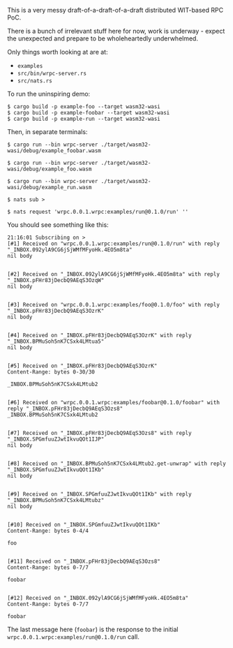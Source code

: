 This is a very messy draft-of-a-draft-of-a-draft distributed WIT-based RPC PoC.

There is a bunch of irrelevant stuff here for now, work is underway - expect the unexpected and prepare to be wholeheartedly underwhelmed.

Only things worth looking at are at:
- `examples`
- `src/bin/wrpc-server.rs`
- `src/nats.rs`

To run the uninspiring demo:

```
$ cargo build -p example-foo --target wasm32-wasi
$ cargo build -p example-foobar --target wasm32-wasi
$ cargo build -p example-run --target wasm32-wasi
```

Then, in separate terminals:

```
$ cargo run --bin wrpc-server ./target/wasm32-wasi/debug/example_foobar.wasm
```

```
$ cargo run --bin wrpc-server ./target/wasm32-wasi/debug/example_foo.wasm
```

```
$ cargo run --bin wrpc-server ./target/wasm32-wasi/debug/example_run.wasm
```

```
$ nats sub >
```

```
$ nats request 'wrpc.0.0.1.wrpc:examples/run@0.1.0/run' ''
```

You should see something like this:
```
21:16:01 Subscribing on > 
[#1] Received on "wrpc.0.0.1.wrpc:examples/run@0.1.0/run" with reply "_INBOX.092ylA9CG6jSjWMfMFyoHk.4EO5m8ta"
nil body


[#2] Received on "_INBOX.092ylA9CG6jSjWMfMFyoHk.4EO5m8ta" with reply "_INBOX.pFHr83jDecbQ9AEqS3OzqW"
nil body


[#3] Received on "wrpc.0.0.1.wrpc:examples/foo@0.1.0/foo" with reply "_INBOX.pFHr83jDecbQ9AEqS3OzrK"
nil body


[#4] Received on "_INBOX.pFHr83jDecbQ9AEqS3OzrK" with reply "_INBOX.BPMuSoh5nK7CSxk4LMtua5"
nil body


[#5] Received on "_INBOX.pFHr83jDecbQ9AEqS3OzrK"
Content-Range: bytes 0-30/30

_INBOX.BPMuSoh5nK7CSxk4LMtub2


[#6] Received on "wrpc.0.0.1.wrpc:examples/foobar@0.1.0/foobar" with reply "_INBOX.pFHr83jDecbQ9AEqS3Ozs8"
_INBOX.BPMuSoh5nK7CSxk4LMtub2


[#7] Received on "_INBOX.pFHr83jDecbQ9AEqS3Ozs8" with reply "_INBOX.SPGmfuuZJwtIkvuQOt1IJP"
nil body


[#8] Received on "_INBOX.BPMuSoh5nK7CSxk4LMtub2.get-unwrap" with reply "_INBOX.SPGmfuuZJwtIkvuQOt1IKb"
nil body


[#9] Received on "_INBOX.SPGmfuuZJwtIkvuQOt1IKb" with reply "_INBOX.BPMuSoh5nK7CSxk4LMtubz"
nil body


[#10] Received on "_INBOX.SPGmfuuZJwtIkvuQOt1IKb"
Content-Range: bytes 0-4/4

foo


[#11] Received on "_INBOX.pFHr83jDecbQ9AEqS3Ozs8"
Content-Range: bytes 0-7/7

foobar


[#12] Received on "_INBOX.092ylA9CG6jSjWMfMFyoHk.4EO5m8ta"
Content-Range: bytes 0-7/7

foobar
```

The last message here (`foobar`) is the response to the initial `wrpc.0.0.1.wrpc:examples/run@0.1.0/run` call.
